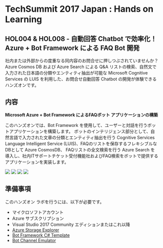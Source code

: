 # TechSummit 2017 Japan : Hands on Learning
## HOL004 & HOL008 - 自動回答 Chatbot で効率化！Azure + Bot Framework による FAQ Bot 開発

社内または外部からの度重なる同内容のお問合せに押しつぶされていませんか？
Azure Cosmos DB および Azure Search による Q&A リストの検索、自然文で入力された日本語の分類やエンティティ抽出が可能な 
Microsoft Cognitive Services の LUIS を利用した、お問合せ自動回答 Chatbot の開発が体験できるハンズオンです。

## 内容
**Microsoft Azure + Bot Framework によるFAQボット アプリケーションの構築**

このハンズオンでは、Bot Framework を使用して、ユーザーと対話を行うボットアプリケーションを構築します。
ボットのインテリジェンス部分として、自然言語で入力された文章の分類とエンティティ抽出を行う 
Cognitive Services Language Intelligent Service (LUIS)、FAQのリストを保存するフレキシブルなDBとして Azure CosmosDB、
FAQリストの全文検索を行う Azure Search を導入し、社内ITサポートチケット受付機能社およびFAQ検索をボットで提供するアプリケーションを実装します。

![](https://github.com/ayako/TS17-FAQBotHoL/blob/master/media/4-00.png)
![](https://github.com/ayako/TS17-FAQBotHoL/blob/master/media/3-17.PNG)
![](https://github.com/ayako/TS17-FAQBotHoL/blob/master/media/4-11.PNG)
![](https://github.com/ayako/TS17-FAQBotHoL/blob/master/media/4-43.PNG)

## 準備事項
このハンズオン ラボを行うには、以下が必要です。

- マイクロソフトアカウント
- Azure サブスクリプション
- Visual Studio 2017 Community エディションまたはこれ以降
- [Azure Storage Explorer](https://azure.microsoft.com/ja-jp/features/storage-explorer/)
- [Bot Framework C# Template](http://aka.ms/bf-bc-vstemplate)
- [Bot Channel Emulator](https://emulator.botframework.com/)

